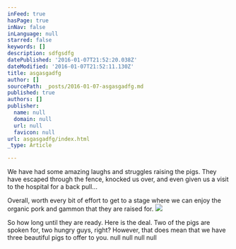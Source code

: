 ```yaml
---
inFeed: true
hasPage: true
inNav: false
inLanguage: null
starred: false
keywords: []
description: sdfgsdfg
datePublished: '2016-01-07T21:52:20.038Z'
dateModified: '2016-01-07T21:52:11.130Z'
title: asgasgadfg
author: []
sourcePath: _posts/2016-01-07-asgasgadfg.md
published: true
authors: []
publisher:
  name: null
  domain: null
  url: null
  favicon: null
url: asgasgadfg/index.html
_type: Article

---
```

We have had some amazing laughs and struggles raising the pigs. They have escaped through the fence, knocked us over, and even given us a visit to the hospital for a back pull...

Overall, worth every bit of effort to get to a stage where we can enjoy the organic pork and gammon that they are raised for.
![](https://the-grid-user-content.s3-us-west-2.amazonaws.com/2b844e54-5654-479f-8483-b7ef89d9eb5a.JPG)

So how long until they are ready. Here is the deal. Two of the pigs are spoken for, two hungry guys, right? However, that does mean that we have three beautiful pigs to offer to you. null
null
null
null